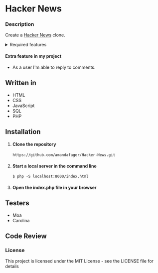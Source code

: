 # Hacker News

### Description

Create a [Hacker News](https://news.ycombinator.com/news) clone.

<details><summary>Required features</summary>

- As a user I should be able to create an account.

- As a user I should be able to login.

- As a user I should be able to logout.

- As a user I should be able to edit my account email, password and biography.

- As a user I should be able to upload a profile avatar image.

- As a user I should be able to create new posts with title, link and description.

- As a user I should be able to edit my posts.

- As a user I should be able to delete my posts.

- As a user I'm able to view most upvoted posts.

- As a user I'm able to view new posts.

- As a user I should be able to upvote posts.

- As a user I should be able to remove upvote from posts.

- As a user I'm able to comment on a post.

- As a user I'm able to edit my comments.

- As a user I'm able to delete my comments.

</details>

#### Extra feature in my project

- As a user I'm able to reply to comments.

## Written in

- HTML
- CSS
- JavaScript
- SQL
- PHP

## Installation

1. #### Clone the repository

   `https://github.com/amandafager/Hacker-News.git`

2. #### Start a local server in the command line

   `$ php -S localhost:8000/index.html`

3. #### Open the index.php file in your browser

## Testers

- Moa
- Carolina

## Code Review

### License

This project is licensed under the MIT License - see the LICENSE file for details
